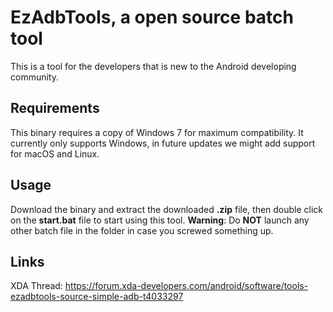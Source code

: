 # EzAdbTools, a open source batch tool
This is a tool for the developers that is new to the Android developing community. 

## Requirements
This binary requires a copy of Windows 7 for maximum compatibility. It currently only supports Windows, in future updates we might add support for macOS and Linux.

## Usage
Download the binary and extract the downloaded <b>.zip</b> file, then double click on the <b>start.bat</b> file to start using this tool.
<b>Warning</b>: Do <b>NOT</b> launch any other batch file in the folder in case you screwed something up.

## Links
XDA Thread: https://forum.xda-developers.com/android/software/tools-ezadbtools-source-simple-adb-t4033297
